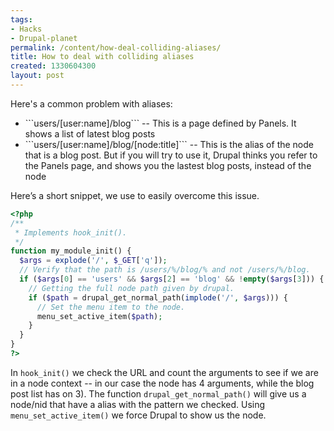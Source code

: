 ```yaml
---
tags:
- Hacks
- Drupal-planet
permalink: /content/how-deal-colliding-aliases/
title: How to deal with colliding aliases
created: 1330604300
layout: post
---
```

Here's a common problem with aliases:

<ul>
<li>```users/[user:name]/blog``` -- This is a page defined by Panels. It shows a list of latest blog posts</li>
<li>```users/[user:name]/blog/[node:title]``` -- This is the alias of the node that is a blog post. But if you will try to use it, Drupal thinks you refer to the Panels page, and shows you the lastest blog posts, instead of the node</li>
</ul>

Here’s a short snippet, we use to easily overcome this issue.

```php
<?php
/**
 * Implements hook_init().
 */
function my_module_init() {
  $args = explode('/', $_GET['q']);
  // Verify that the path is /users/%/blog/% and not /users/%/blog.
  if ($args[0] == 'users' && $args[2] == 'blog' && !empty($args[3])) {
    // Getting the full node path given by drupal.
    if ($path = drupal_get_normal_path(implode('/', $args))) {
      // Set the menu item to the node.
      menu_set_active_item($path);
    }
  }
}
?>
```

In ```hook_init()``` we check the URL and count the arguments to see if we are in a node context -- in our case the node has 4 arguments, while the blog post list has on 3). The function ```drupal_get_normal_path()``` will give us a node/nid that have a alias with the pattern we checked. Using ```menu_set_active_item()``` we  force Drupal to show us the node.
